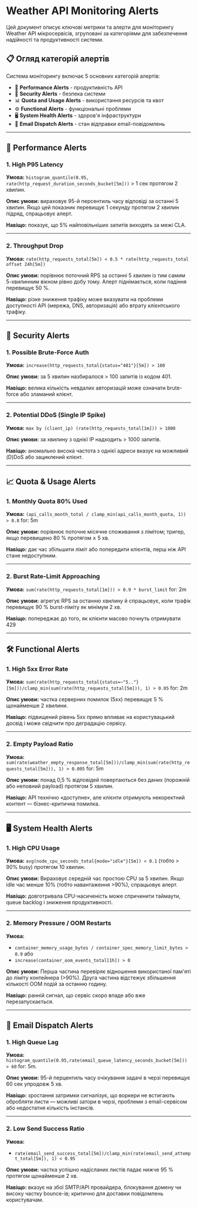 # Weather API Monitoring Alerts

Цей документ описує ключові метрики та алерти для моніторингу Weather API мікросервісів, згруповані за категоріями для забезпечення надійності та продуктивності системи.

## 📋 Огляд категорій алертів

Система моніторингу включає 5 основних категорій алертів:
- 🚀 **Performance Alerts** - продуктивність API
- 🔐 **Security Alerts** - безпека системи  
- 📊 **Quota and Usage Alerts** - використання ресурсів та квот
- ⚙️ **Functional Alerts** - функціональні проблеми
- 🖥️ **System Health Alerts** - здоров'я інфраструктури
- 📧 **Email Dispatch Alerts** - стан відправки email-повідомлень

---

## 🚀 Performance Alerts

### 1. High P95 Latency

**Умова:** `histogram_quantile(0.95, rate(http_request_duration_seconds_bucket[5m]))` > 1 сек протягом 2 хвилин.

**Опис умови:** вираховує 95-й персентиль часу відповіді за останні 5 хвилин. Якщо цей показник перевищує 1 секунду протягом 2 хвилин підряд, спрацьовує алерт.

**Навіщо:** показує, що 5% найповільніших запитів виходять за межі СLA.

---

### 2. Throughput Drop

**Умова:** `rate(http_requests_total[5m]) < 0.5 * rate(http_requests_total offset 24h[5m])`

**Опис умови:** порівнює поточний RPS за останні 5 хвилин із тим самим 5-хвилинним вікном рівно добу тому. Алерт піднімається, коли падіння перевищує 50 %.

**Навіщо:** різке зниження трафіку може вказувати на проблеми доступності API (мережа, DNS, авторизація) або втрату клієнтського трафіку.

---

## 🔐 Security Alerts

### 1. Possible Brute-Force Auth

**Умова:** `increase(http_requests_total{status="401"}[5m]) > 100`

**Опис умови:** за 5 хвилин назбиралося > 100 запитів із кодом 401.

**Навіщо:** велика кількість невдалих авторизацій може означати brute-force або зламаний клієнт.

---

### 2. Potential DDoS (Single IP Spike)

**Умова:** `max by (client_ip) (rate(http_requests_total[1m])) > 1000`

**Опис умови:** за хвилину з однієї IP надходить > 1000 запитів.

**Навіщо:** аномально висока частота з однієї адреси вказує на можливий (D)DoS або зациклений клієнт.

---

## 📈 Quota & Usage Alerts

### 1. Monthly Quota 80% Used

**Умова:** `(api_calls_month_total / clamp_min(api_calls_month_quota, 1)) > 0.8` for: 5m

**Опис умови:** порівнює поточне місячне споживання з лімітом; тригер, якщо перевищено 80 % протягом ≥ 5 хв.

**Навіщо:** дає час збільшити ліміт або попередити клієнтів, перш ніж API стане недоступним.

---

### 2. Burst Rate-Limit Approaching

**Умова:** `sum(rate(http_requests_total[1m])) > 0.9 * burst_limit` for: 2m

**Опис умови:** агрегує RPS за останню хвилину й спрацьовує, коли трафік перевищує 90 % burst-ліміту як мінімум 2 хв.

**Навіщо:** попереджає до того, як клієнти масово почнуть отримувати 429

---

## 🛠 Functional Alerts

### 1. High 5xx Error Rate

**Умова:** `sum(rate(http_requests_total{status=~"5.."}[5m]))/clamp_min(sum(rate(http_requests_total[5m])), 1) > 0.05` for: 2m

**Опис умови:** частка серверних помилок (5xx) перевищує 5 % щонайменше 2 хвилини.

**Навіщо:** підвищений рівень 5xx прямо впливає на користувацький досвід і може свідчити про деградацію сервісу.

---

### 2. Empty Payload Ratio

**Умова:** `sum(rate(weather_empty_response_total[5m]))/clamp_min(sum(rate(http_requests_total[5m])), 1) > 0.005` for: 5m

**Опис умови:** понад 0,5 % відповідей повертаються без даних (порожній або неповний payload) протягом 5 хвилин.

**Навіщо:** API технічно «доступне», але клієнти отримують некоректний контент — бізнес-критична помилка.

---

## 🖥 System Health Alerts

### 1. High CPU Usage

**Умова:** `avg(node_cpu_seconds_total{mode="idle"}[5m]) < 0.1` (тобто > 90% busy) протягом 10 хвилин.

**Опис умови:** Вираховує середній час простою CPU за 5 хвилин. Якщо idle час менше 10% (тобто навантаження >90%), спрацьовує алерт.

**Навіщо:** довготривала CPU-насиченість може спричинити таймаути, queue backlog і зниження продуктивності.

---

### 2. Memory Pressure / OOM Restarts

**Умова:**
- `container_memory_usage_bytes / container_spec_memory_limit_bytes > 0.9` або
- `increase(container_oom_events_total[1h]) > 0`

**Опис умови:** Перша частина перевіряє відношення використаної пам'яті до ліміту контейнера (>90%). Друга частина відстежує збільшення кількості OOM подій за останню годину.

**Навіщо:** ранній сигнал, що сервіс скоро впаде або вже перезапускається.

---

## 📧 Email Dispatch Alerts

### 1. High Queue Lag

**Умова:** `histogram_quantile(0.95,rate(email_queue_latency_seconds_bucket[5m])) > 60` for: 5m.

**Опис умови:** 95-й перцентиль часу очікування задачі в черзі перевищує 60 сек упродовж 5 хв.

**Навіщо:** зростання затримки сигналізує, що воркери не встигають обробляти листи — можливі затори в черзі, проблеми з email-сервісом або недостатня кількість інстансів.


---

### 2. Low Send Success Ratio

**Умова:**
- `rate(email_send_success_total[5m])/clamp_min(rate(email_send_attempt_total[5m]), 1) < 0.95`

**Опис умови:** частка успішно надісланих листів падає нижче 95 % протягом щонайменше 2 хв.

**Навіщо:** вказує на збої SMTP/API провайдера, блокування домену чи високу частку bounce-ів; критично для доставки повідомлень користувачам.